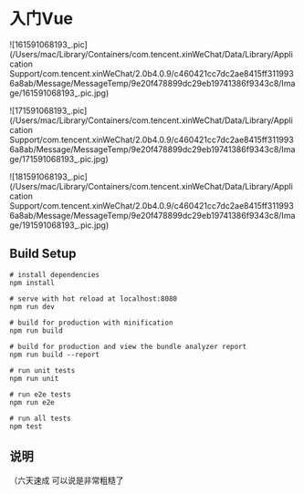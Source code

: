 # 入门Vue

![161591068193_.pic](/Users/mac/Library/Containers/com.tencent.xinWeChat/Data/Library/Application Support/com.tencent.xinWeChat/2.0b4.0.9/c460421cc7dc2ae8415ff3119936a8ab/Message/MessageTemp/9e20f478899dc29eb19741386f9343c8/Image/161591068193_.pic.jpg)

![171591068193_.pic](/Users/mac/Library/Containers/com.tencent.xinWeChat/Data/Library/Application Support/com.tencent.xinWeChat/2.0b4.0.9/c460421cc7dc2ae8415ff3119936a8ab/Message/MessageTemp/9e20f478899dc29eb19741386f9343c8/Image/171591068193_.pic.jpg)

![181591068193_.pic](/Users/mac/Library/Containers/com.tencent.xinWeChat/Data/Library/Application Support/com.tencent.xinWeChat/2.0b4.0.9/c460421cc7dc2ae8415ff3119936a8ab/Message/MessageTemp/9e20f478899dc29eb19741386f9343c8/Image/191591068193_.pic.jpg)

## Build Setup

```
# install dependencies
npm install

# serve with hot reload at localhost:8080
npm run dev

# build for production with minification
npm run build

# build for production and view the bundle analyzer report
npm run build --report

# run unit tests
npm run unit

# run e2e tests
npm run e2e

# run all tests
npm test
```

## 说明

（六天速成 可以说是非常粗糙了